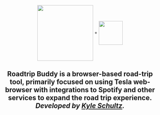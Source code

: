 <p align="center"><img src="https://www.freepnglogos.com/uploads/tesla-logo-png-red-31.png" align="center" height="175px"> + <img src="https://storage.googleapis.com/pr-newsroom-wp/1/2018/11/Spotify_Logo_RGB_Green.png" align="center" height="75px"></p>

## <p align="center">Roadtrip Buddy is a browser-based road-trip tool, primarily focused on using Tesla web-browser with integrations to Spotify and other services to expand the road trip experience. <br>_Developed by <a href="https://github.com/kylejschultz" target="_blank">Kyle Schultz</a>._</p>

